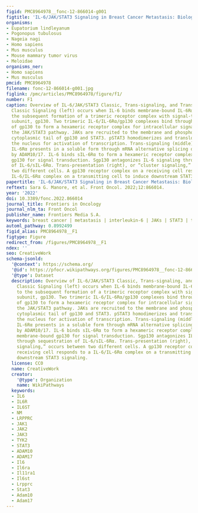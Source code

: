```yaml
---
figid: PMC8964978__fonc-12-866014-g001
figtitle: 'IL-6/JAK/STAT3 Signaling in Breast Cancer Metastasis: Biology and Treatment'
organisms:
- Eupatorium lindleyanum
- Pogonopus tubulosus
- Nageia nagi
- Homo sapiens
- Mus musculus
- Mouse mammary tumor virus
- Meloidae
organisms_ner:
- Homo sapiens
- Mus musculus
pmcid: PMC8964978
filename: fonc-12-866014-g001.jpg
figlink: /pmc/articles/PMC8964978/figure/f1/
number: F1
caption: Overview of IL-6/JAK/STAT3 Classic, Trans-signaling, and Trans-presentation.
  Classic Signaling (left) occurs when IL-6 binds membrane-bound IL-6Rα leading to
  the subsequent formation of a trimeric receptor complex with signal-transducing
  subunit, gp130. Two trimeric IL-6/IL-6Rα/gp130 complexes bind through the D1 domain
  of gp130 to form a hexameric receptor complex for intracellular signaling through
  the JAK/STAT3 pathway. JAKs are recruited to the membrane and phosphorylate the
  cytoplasmic tail of gp130 and STAT3. pSTAT3 homodimerizes and translocates into
  the nucleus for activation of transcription. Trans-signaling (middle) occurs when
  IL-6Rα presents in a soluble form through mRNA alternative splicing or proteolysis
  by ADAM10/17. IL-6 binds sIL-6Rα to form a hexameric receptor complex through membrane-bound
  gp130 for signal transduction. Sgp130 antagonizes IL-6 signaling through sequestration
  of IL-6/sIL-6Rα. Trans-presentation (right), or “cluster signaling,” occurs between
  two different cells. A gp130 receptor complex on a receiving cell responds to a
  IL-6/IL-6Rα complex on a transmitting cell to induce downstream STAT3 signaling.
papertitle: 'IL-6/JAK/STAT3 Signaling in Breast Cancer Metastasis: Biology and Treatment.'
reftext: Sara G. Manore, et al. Front Oncol. 2022;12:866014.
year: '2022'
doi: 10.3389/fonc.2022.866014
journal_title: Frontiers in Oncology
journal_nlm_ta: Front Oncol
publisher_name: Frontiers Media S.A.
keywords: breast cancer | metastasis | interleukin-6 | JAKs | STAT3 | therapeutics
automl_pathway: 0.8992499
figid_alias: PMC8964978__F1
figtype: Figure
redirect_from: /figures/PMC8964978__F1
ndex: ''
seo: CreativeWork
schema-jsonld:
  '@context': https://schema.org/
  '@id': https://pfocr.wikipathways.org/figures/PMC8964978__fonc-12-866014-g001.html
  '@type': Dataset
  description: Overview of IL-6/JAK/STAT3 Classic, Trans-signaling, and Trans-presentation.
    Classic Signaling (left) occurs when IL-6 binds membrane-bound IL-6Rα leading
    to the subsequent formation of a trimeric receptor complex with signal-transducing
    subunit, gp130. Two trimeric IL-6/IL-6Rα/gp130 complexes bind through the D1 domain
    of gp130 to form a hexameric receptor complex for intracellular signaling through
    the JAK/STAT3 pathway. JAKs are recruited to the membrane and phosphorylate the
    cytoplasmic tail of gp130 and STAT3. pSTAT3 homodimerizes and translocates into
    the nucleus for activation of transcription. Trans-signaling (middle) occurs when
    IL-6Rα presents in a soluble form through mRNA alternative splicing or proteolysis
    by ADAM10/17. IL-6 binds sIL-6Rα to form a hexameric receptor complex through
    membrane-bound gp130 for signal transduction. Sgp130 antagonizes IL-6 signaling
    through sequestration of IL-6/sIL-6Rα. Trans-presentation (right), or “cluster
    signaling,” occurs between two different cells. A gp130 receptor complex on a
    receiving cell responds to a IL-6/IL-6Rα complex on a transmitting cell to induce
    downstream STAT3 signaling.
  license: CC0
  name: CreativeWork
  creator:
    '@type': Organization
    name: WikiPathways
  keywords:
  - IL6
  - IL6R
  - IL6ST
  - NM
  - LRPPRC
  - JAK1
  - JAK2
  - JAK3
  - TYK2
  - STAT3
  - ADAM10
  - ADAM17
  - Il6
  - Il6ra
  - Il11ra1
  - Il6st
  - Lrpprc
  - Stat3
  - Adam10
  - Adam17
---
```

